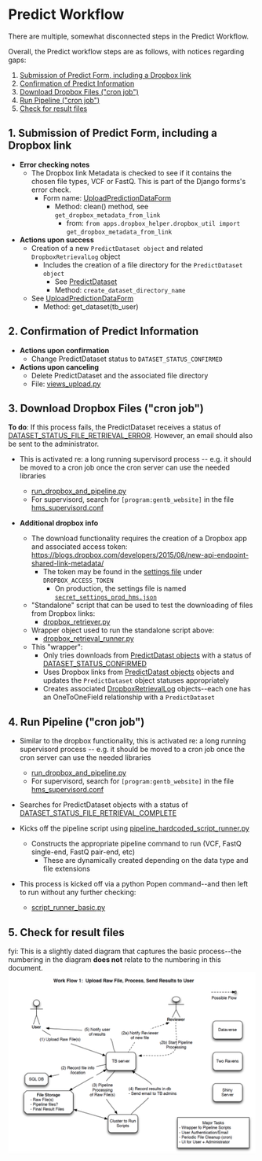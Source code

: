 # Predict Workflow

There are multiple, somewhat disconnected steps in the Predict Workflow.

Overall, the Predict workflow steps are as follows, with notices regarding gaps:

  1. [Submission of Predict Form, including a Dropbox link](#1-submission-of-predict-form-including-a-dropbox-link)
  2. [Confirmation of Predict Information](#2-confirmation-of-predict-information)
  3. [Download Dropbox Files ("cron job")](#3-download-dropbox-files-cron-job)
  4. [Run Pipeline ("cron job")](#4-run-pipeline-cron-job)
  5. [Check for result files](#5-check-for-result-files)


## 1. Submission of Predict Form, including a Dropbox link

- **Error checking notes**
  - The Dropbox link Metadata is checked to see if it contains
    the chosen file types, VCF or FastQ. This is part of the Django forms's
    error check.
    - Form name: [UploadPredictionDataForm](../gentb_website/tb_website/apps/predict/forms.py#L47)
       - Method: clean() method, see ```get_dropbox_metadata_from_link```
         - from: ```from apps.dropbox_helper.dropbox_util import get_dropbox_metadata_from_link```
- **Actions upon success**
  - Creation of a new ```PredictDataset object``` and related ```DropboxRetrievalLog``` object
    - Includes the creation of a file directory for the ```PredictDataset object```
        - See [PredictDataset](../gentb_website/tb_website/apps/predict/models.py)
        - Method: ```create_dataset_directory_name```
  - See [UploadPredictionDataForm](../gentb_website/tb_website/apps/predict/forms.py)
    - Method: get_dataset(tb_user)

## 2. Confirmation of Predict Information
 - **Actions upon confirmation**
    - Change PredictDataset status to ```DATASET_STATUS_CONFIRMED```
 - **Actions upon canceling**
    - Delete PredictDataset and the associated file directory
    - File: [views_upload.py](https://github.com/IQSS/gentb-site/blob/master/gentb_website/tb_website/apps/predict/views_upload.py)

## 3. Download Dropbox Files ("cron job")

  **To do**: If this process fails, the PredictDataset receives a status of [DATASET_STATUS_FILE_RETRIEVAL_ERROR](https://github.com/IQSS/gentb-site/blob/master/gentb_website/tb_website/apps/predict/models.py#L34).  However, an email should also be sent to the administrator.

  - This is activated re: a long running supervisord process -- e.g. it should be moved to a cron job once the cron server can use the needed libraries
    -  [run_dropbox_and_pipeline.py](https://github.com/IQSS/gentb-site/blob/master/gentb_website/cron_scripts/run_dropbox_and_pipeline.py)
      - For supervisord, search for ```[program:gentb_website]``` in the file [hms_supervisord.conf]( https://github.com/IQSS/gentb-site/blob/master/gentb_website/tb_website/tb_website/settings/hms_supervisord.conf)

  - **Additional dropbox info**
    - The download functionality requires the creation of a Dropbox app and associated access token: https://blogs.dropbox.com/developers/2015/08/new-api-endpoint-shared-link-metadata/
      - The token may be found in the [settings file](https://github.com/IQSS/gentb-site/blob/master/gentb_website/tb_website/tb_website/settings/template_secret_settings.json) under ```DROPBOX_ACCESS_TOKEN```
        - On production, the settings file is named [```secret_settings_prod_hms.json```](https://github.com/IQSS/gentb-site/blob/master/docs/README-SETUP-ORCHESTRA.md#add-production-settings)
    - "Standalone" script that can be used to test the downloading of files from Dropbox links:
      - [dropbox_retriever.py](https://github.com/IQSS/gentb-site/blob/master/gentb_website/tb_website/apps/dropbox_helper/dropbox_retriever.py)
    - Wrapper object used to run the standalone script above:
      - [dropbox_retrieval_runner.py](https://github.com/IQSS/gentb-site/blob/master/gentb_website/tb_website/apps/dropbox_helper/dropbox_retrieval_runner.py)
    - This "wrapper":
      - Only tries downloads from [PredictDatast objects](https://github.com/IQSS/gentb-site/blob/master/gentb_website/tb_website/apps/predict/models.py)  with a status of [DATASET_STATUS_CONFIRMED](https://github.com/IQSS/gentb-site/blob/master/gentb_website/tb_website/apps/predict/models.py#L31)
      - Uses Dropbox links from [PredictDatast objects](https://github.com/IQSS/gentb-site/blob/master/gentb_website/tb_website/apps/predict/models.py) objects and updates the ```PredictDataset``` object statuses appropriately
      - Creates associated [DropboxRetrievalLog](https://github.com/IQSS/gentb-site/blob/master/gentb_website/tb_website/apps/dropbox_helper/models.py) objects--each one has an OneToOneField relationship with a  ```PredictDataset```


## 4. Run Pipeline ("cron job")

  - Similar to the dropbox functionality, this is activated re: a long running supervisord process -- e.g. it should be moved to a cron job once the cron server can use the needed libraries
    -  [run_dropbox_and_pipeline.py](https://github.com/IQSS/gentb-site/blob/master/gentb_website/cron_scripts/run_dropbox_and_pipeline.py)
    - For supervisord, search for ```[program:gentb_website]``` in the file [hms_supervisord.conf]( https://github.com/IQSS/gentb-site/blob/master/gentb_website/tb_website/tb_website/settings/hms_supervisord.conf)

  - Searches for PredictDataset objects with a status of [DATASET_STATUS_FILE_RETRIEVAL_COMPLETE](https://github.com/IQSS/gentb-site/blob/master/gentb_website/tb_website/apps/predict/models.py#L35)
  - Kicks off the pipeline script using [pipeline_hardcoded_script_runner.py](https://github.com/IQSS/gentb-site/blob/master/gentb_website/tb_website/apps/predict/pipeline_hardcoded_script_runner.py)
    - Constructs the appropriate pipeline command to run (VCF, FastQ single-end, FastQ pair-end, etc)
      - These are dynamically created depending on the data type and file extensions
  - This process is kicked off via a python Popen command--and then left to run without any further checking:
    - [script_runner_basic.py](https://github.com/IQSS/gentb-site/blob/master/gentb_website/tb_website/apps/script_helper/script_runner_basic.py)

## 5. Check for result files


fyi: This is a slightly dated diagram that captures the basic process--the numbering in the diagram __does not__ relate to the numbering in this document.
![predict workflow](images/predict-workflow.png?raw=true "Predict Workflow")
